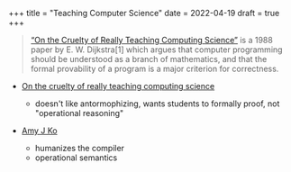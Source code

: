 +++
title = "Teaching Computer Science"
date = 2022-04-19
draft = true
+++

> [“On the Cruelty of Really Teaching Computing Science”](https://en.wikipedia.org/wiki/On_the_Cruelty_of_Really_Teaching_Computer_Science) is a 1988 paper by E. W. Dijkstra[1] which argues that computer programming should be understood as a branch of mathematics, and that the formal provability of a program is a major criterion for correctness.

- [On the cruelty of really teaching computing science](https://www.cs.utexas.edu/~EWD/transcriptions/EWD10xx/EWD1036.html)
  - doesn't like antormophizing, wants students to formally proof, not "operational reasoning"

- [Amy J Ko](https://www.youtube.com/watch?v=mkzHIhKaUX4&t=2739s)
  - humanizes the compiler
  - operational semantics
